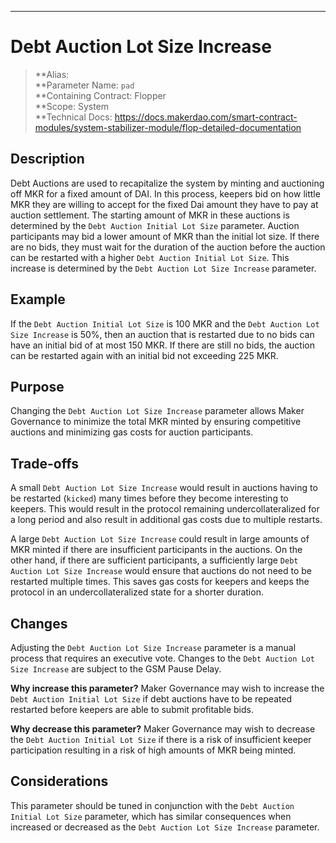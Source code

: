 ---
# Debt Auction Lot Size Increase

>**Alias:  
>**Parameter Name: `pad`  
>**Containing Contract: Flopper  
>**Scope: System  
>**Technical Docs: https://docs.makerdao.com/smart-contract-modules/system-stabilizer-module/flop-detailed-documentation

## Description
Debt Auctions are used to recapitalize the system by minting and auctioning off MKR for a fixed amount of DAI. In this process, keepers bid on how little MKR they are willing to accept for the fixed Dai amount they have to pay at auction settlement. The starting amount of MKR in these auctions is determined by the `Debt Auction Initial Lot Size` parameter. Auction participants may bid a lower amount of MKR than the initial lot size. If there are no bids, they must wait for the duration of the auction before the auction can be restarted with a higher `Debt Auction Initial Lot Size`. This increase is determined by the `Debt Auction Lot Size Increase` parameter. 

## Example
If the `Debt Auction Initial Lot Size` is 100 MKR and the `Debt Auction Lot Size Increase` is 50%, then an auction that is restarted due to no bids can have an initial bid of at most 150 MKR. If there are still no bids, the auction can be restarted again with an initial bid not exceeding 225 MKR.


## Purpose
Changing the `Debt Auction Lot Size Increase` parameter allows Maker Governance to minimize the total MKR minted by ensuring competitive auctions and minimizing gas costs for auction participants. 


## Trade-offs
A small `Debt Auction Lot Size Increase` would result in auctions having to be restarted (`kicked`) many times before they become interesting to keepers. This would result in the protocol remaining undercollateralized for a long period and also result in additional gas costs due to multiple restarts.
	
A large `Debt Auction Lot Size Increase` could result in large amounts of MKR minted if there are insufficient participants in the auctions. On the other hand, if there are sufficient participants, a sufficiently large `Debt Auction Lot Size Increase` would ensure that auctions do not need to be restarted multiple times. This saves gas costs for keepers and keeps the protocol in an undercollateralized state for a shorter duration.  


## Changes
Adjusting the `Debt Auction Lot Size Increase` parameter is a manual process that requires an executive vote. Changes to the `Debt Auction Lot Size Increase` are subject to the GSM Pause Delay.

**Why increase this parameter?**
Maker Governance may wish to increase the `Debt Auction Initial Lot Size` if debt auctions have to be repeated restarted before keepers are able to submit profitable bids.

**Why decrease this parameter?**
Maker Governance may wish to decrease the `Debt Auction Initial Lot Size` if there is a risk of insufficient keeper participation resulting in a risk of high amounts of MKR being minted.


## Considerations
This parameter should be tuned in conjunction with the `Debt Auction Initial Lot Size` parameter, which has similar consequences when increased or decreased as the `Debt Auction Lot Size Increase` parameter.


